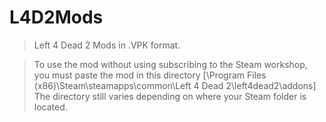 # L4D2Mods

>Left 4 Dead 2 Mods in .VPK format.


>To use the mod without using subscribing to the Steam workshop, you must paste the mod in this directory [\Program Files (x86)\Steam\steamapps\common\Left 4 Dead 2\left4dead2\addons]
The directory still varies depending on where your Steam folder is located.
